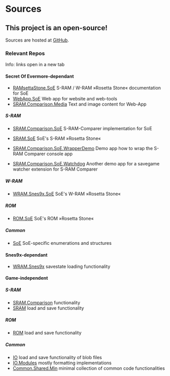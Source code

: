 ﻿# Sources

## This project is an open-source!

Sources are hosted at <a href="https://github.com/CleanCodeX" target=_>GitHub</a>.

### Relevant Repos

Info: links open in a new tab

#### Secret Of Evermore-dependant 

* <a href="https://github.com/CleanCodeX/RAMsettaStone.SoE" target=_>RAMsettaStone.SoE</a> S-RAM / W-RAM »Rosetta Stone« documentation for SoE
* <a href="https://github.com/CleanCodeX/WebApp.SoE" target=_>WebApp.SoE</a> Web app for website and web-tools
* <a href="https://github.com/CleanCodeX/SRAM.Comparison.Media" target=_>SRAM.Comparison.Media</a> Text and image content for Web-App

##### S-RAM
* <a href="https://github.com/CleanCodeX/SRAM.Comparison.SoE" target=_>SRAM.Comparison.SoE</a> S-RAM-Comparer implementation for SoE
* <a href="https://github.com/CleanCodeX/SRAM.SoE" target=_>SRAM.SoE</a> SoE's S-RAM »Rosetta Stone« 

* <a href="https://github.com/CleanCodeX/SRAM.Comparison.SoE.WrapperDemo" target=_>SRAM.Comparison.SoE.WrapperDemo</a> Demo app how to wrap the S-RAM Comparer console app
* <a href="https://github.com/CleanCodeX/SRAM.Comparison.SoE.Watchdog" target=_>SRAM.Comparison.SoE.Watchdog</a> Another demo app for a savegame watcher extension for S-RAM Comparer

##### W-RAM
* <a href="https://github.com/CleanCodeX/WRAM.Snes9x.SoE" target=_>WRAM.Snes9x.SoE</a> SoE's W-RAM »Rosetta Stone« 

##### ROM
* <a href="https://github.com/CleanCodeX/ROM.SoE" target=_>ROM.SoE</a> SoE's ROM »Rosetta Stone«

##### Common
* <a href="https://github.com/CleanCodeX/SoE" target=_>SoE</a> SoE-specific enumerations and structures

#### Snes9x-dependant 
* <a href="https://github.com/CleanCodeX/WRAM.Snes9x" target=_>WRAM.Snes9x</a> savestate loading functionality

#### Game-independent 

##### S-RAM
* <a href="https://github.com/CleanCodeX/SRAM.Comparison" target=_>SRAM.Comparison</a> functionality
* <a href="https://github.com/CleanCodeX/SRAM" target=_>SRAM</a> load and save functionality

##### ROM
* <a href="https://github.com/CleanCodeX/ROM" target=_>ROM</a> load and save functionality

##### Common
* <a href="https://github.com/CleanCodeX/IO" target=_>IO</a> load and save functionality of blob files
* <a href="https://github.com/CleanCodeX/IO.Modules" target=_>IO.Modules</a> mostly formatting implementations
* <a href="https://github.com/CleanCodeX/Common.Shared.Min" target=_>Common.Shared.Min</a> minimal collection of common code functionalities